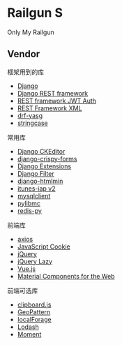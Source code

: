 # Railgun S
Only My Railgun

## Vendor
框架用到的库
- [Django](https://www.djangoproject.com)
- [Django REST framework](http://www.django-rest-framework.org)
- [REST framework JWT Auth](https://getblimp.github.io/django-rest-framework-jwt/)
- [REST Framework XML](https://jpadilla.github.io/django-rest-framework-xml/)
- [drf-yasg](https://drf-yasg.readthedocs.io/en/latest/)
- [stringcase](https://github.com/okunishinishi/python-stringcase)

常用库
- [Django CKEditor](https://github.com/django-ckeditor/django-ckeditor)
- [django-crispy-forms](https://django-crispy-forms.readthedocs.io)
- [Django Extensions](https://django-extensions.readthedocs.io)
- [Django Filter](https://django-filter.readthedocs.io)
- [django-htmlmin](https://github.com/cobrateam/django-htmlmin)
- [itunes-iap v2](https://github.com/youknowone/itunes-iap)
- [mysqlclient](https://github.com/PyMySQL/mysqlclient-python)
- [pylibmc](https://github.com/lericson/pylibmc)
- [redis-py](https://github.com/andymccurdy/redis-py)

前端库
- [axios](https://github.com/axios/axios)
- [JavaScript Cookie](https://github.com/js-cookie/js-cookie)
- [jQuery](https://jquery.com)
- [jQuery Lazy](http://jquery.eisbehr.de/lazy/)
- [Vue.js](https://vuejs.org/)
- [Material Components for the Web](https://material.io/components/web/)

前端可选库
- [clipboard.js](https://clipboardjs.com/)
- [GeoPattern](http://btmills.github.io/geopattern/)
- [localForage](https://localforage.github.io/localForage/)
- [Lodash](https://lodash.com/)
- [Moment](http://momentjs.com/)
